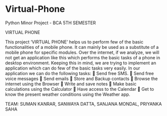 # Virtual-Phone
Python Minor Project - BCA 5TH SEMESTER

VIRTUAL PHONE

This project ‘VIRTUAL PHONE’ helps us to perform few of the basic functionalities of a mobile phone. It can mainly be used as a substitute of a mobile phone for specific modules.
Over the internet, if we analyze, we will not get an application like this which performs the basic tasks of a phone in desktop environment. Keeping this in mind, we are trying to implement an application which can do few of the basic tasks very easily. In our application we can do the following tasks:
	Send free SMS.
	Send free voice messages
	Send emails
	Store and Backup contacts
	Browse the internet using the Browser
	Write and save notes 
	Make basic calculations using the Calculator 
	Have access to the Calendar
	Get to know the present weather conditions using the Weather app. 




TEAM: SUMAN KANRAR, SANWAYA DATTA, SANJANA MONDAL, PRIYANKA SAHA

